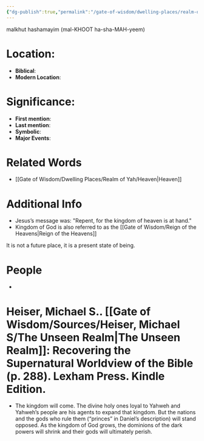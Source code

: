 ```yaml
---
{"dg-publish":true,"permalink":"/gate-of-wisdom/dwelling-places/realm-of-yah/kingdom-of-god/","tags":["#GateWisdom","#RealmofYah","#K","#G"]}
---
```


malkhut hashamayim (mal-KHOOT ha-sha-MAH-yeem)
# Location: 
- **Biblical**:
- **Modern Location**: 

# Significance:
- **First mention**:
- **Last mention**:
- **Symbolic**: 
- **Major Events**:

# Related Words
- [[Gate of Wisdom/Dwelling Places/Realm of Yah/Heaven\|Heaven]]
# Additional Info
- Jesus’s message was: "Repent, for the kingdom of heaven is at hand." 
- Kingdom of God is also referred to as the [[Gate of Wisdom/Reign of the Heavens\|Reign of the Heavens]] 

It is not a future place, it is a present state of being.

# People
- 

# Heiser, Michael S.. [[Gate of Wisdom/Sources/Heiser, Michael S/The Unseen Realm\|The Unseen Realm]]: Recovering the Supernatural Worldview of the Bible (p. 288). Lexham Press. Kindle Edition. 

- The kingdom will come. The divine holy ones loyal to Yahweh and Yahweh’s people are his agents to expand that kingdom. But the nations and the gods who rule them (“princes” in Daniel’s description) will stand opposed. As the kingdom of God grows, the dominions of the dark powers will shrink and their gods will ultimately perish.





